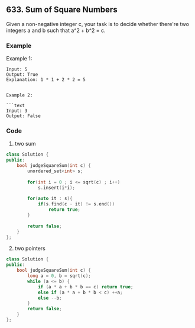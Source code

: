 ## 633. Sum of Square Numbers

Given a non-negative integer c, your task is to decide whether there're two integers a and b such that a^2 + b^2 = c.

### Example

Example 1:

```text
Input: 5
Output: True
Explanation: 1 * 1 + 2 * 2 = 5
 

Example 2:

```text
Input: 3
Output: False
```

### Code

1. two sum

```c++
class Solution {
public:
    bool judgeSquareSum(int c) {
        unordered_set<int> s;
        
        for(int i = 0 ; i <= sqrt(c) ; i++)
            s.insert(i*i);
        
        for(auto it : s){
            if(s.find(c - it) != s.end())
                return true;
        }
        
        return false;
    }
};
```

2. two pointers

```c++
class Solution {
public:
    bool judgeSquareSum(int c) {
        long a = 0, b = sqrt(c);
        while (a <= b) {
            if (a * a + b * b == c) return true;
            else if (a * a + b * b < c) ++a;
            else --b;
        }
        return false;
    }
};
```



